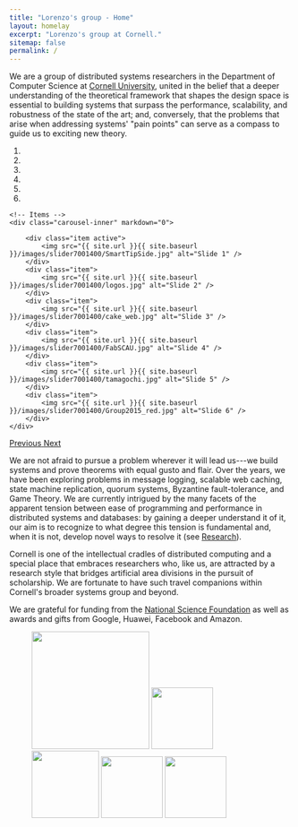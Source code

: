 ```yaml
---
title: "Lorenzo's group - Home"
layout: homelay
excerpt: "Lorenzo's group at Cornell."
sitemap: false
permalink: /
---
```


We are a group of distributed systems researchers in the Department of
Computer Science at [Cornell University](https://www.cs.cornell.edu),
united in the belief that a deeper understanding of the theoretical
framework that shapes the design space is essential to building
systems that surpass the performance, scalability, and robustness of
the state of the art; and, conversely, that the problems that arise
when addressing systems' "pain points" can serve as a compass to
guide us to exciting new theory.

<div markdown="0" id="carousel" class="carousel slide" data-ride="carousel" data-interval="5000" data-pause="hover" >
    <!-- Menu -->
    <ol class="carousel-indicators">
        <li data-target="#carousel" data-slide-to="0" class="active"></li>
        <li data-target="#carousel" data-slide-to="1"></li>
        <li data-target="#carousel" data-slide-to="2"></li>
        <li data-target="#carousel" data-slide-to="3"></li>
        <li data-target="#carousel" data-slide-to="4"></li>
        <li data-target="#carousel" data-slide-to="5"></li>
    </ol>

    <!-- Items -->
    <div class="carousel-inner" markdown="0">

        <div class="item active">
            <img src="{{ site.url }}{{ site.baseurl }}/images/slider7001400/SmartTipSide.jpg" alt="Slide 1" />
        </div>
        <div class="item">
            <img src="{{ site.url }}{{ site.baseurl }}/images/slider7001400/logos.jpg" alt="Slide 2" />
        </div>
        <div class="item">
            <img src="{{ site.url }}{{ site.baseurl }}/images/slider7001400/cake_web.jpg" alt="Slide 3" />
        </div>
        <div class="item">
            <img src="{{ site.url }}{{ site.baseurl }}/images/slider7001400/FabSCAU.jpg" alt="Slide 4" />
        </div>
        <div class="item">
            <img src="{{ site.url }}{{ site.baseurl }}/images/slider7001400/tamagochi.jpg" alt="Slide 5" />
        </div>
        <div class="item">
            <img src="{{ site.url }}{{ site.baseurl }}/images/slider7001400/Group2015_red.jpg" alt="Slide 6" />
        </div>
    </div> 
  <a class="left carousel-control" href="#carousel" role="button" data-slide="prev">
    <span class="glyphicon glyphicon-chevron-left" aria-hidden="true"></span>
    <span class="sr-only">Previous</span>
  </a>
  <a class="right carousel-control" href="#carousel" role="button" data-slide="next">
    <span class="glyphicon glyphicon-chevron-right" aria-hidden="true"></span>
    <span class="sr-only">Next</span>
  </a>
</div>

We are not afraid to pursue a problem wherever it will lead us---we
build systems and prove theorems with equal gusto and flair. Over the
years, we have been exploring problems in message logging, scalable
web caching, state machine replication, quorum systems, Byzantine
fault-tolerance, and Game Theory. We are currently intrigued by the
many facets of the apparent tension between ease of programming and
performance in distributed systems and databases: by gaining a deeper
understand it of it, our aim is to recognize to what degree this
tension is fundamental and, when it is not, develop novel ways to
resolve it (see [Research](research)).

Cornell is one of the intellectual cradles of distributed computing and a
special place that embraces researchers who, like us, are attracted by
a research style that bridges artificial area divisions in the pursuit
of scholarship. We are fortunate to have such travel companions within
Cornell's broader systems group and beyond.

We are grateful for funding from the [National Science
Foundation](http:/www.nsf.gov) as well as awards and gifts from
Google, Huawei, Facebook and Amazon.


<figure class="fifth">
  <img src="{{ site.url }}{{ site.baseurl }}/images/logopic/NSF_Logo.png" style="width: 210px">
  <img src="{{ site.url }}{{ site.baseurl }}/images/logopic/" style="width: 110px">
  <img src="{{ site.url }}{{ site.baseurl }}/images/logopic/huawei-logo.jpg" style="width: 120px">
  <img src="{{ site.url }}{{ site.baseurl }}/images/logopic/facebook-logo.png" style="width: 110px">
  <img src="{{ site.url }}{{ site.baseurl }}/images/logopic/amazon-logo.png" style="width: 110px">
</figure>






